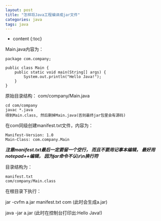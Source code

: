 ```yaml
---
layout: post
title: "怎样将Java工程编译成jar文件"
categories: java
tags: java
---
```


* content
{:toc}

Main.java内容为：

```
package com.company;

public class Main {
    public static void main(String[] args) {
        System.out.println("Hello Java!");
    }
}
```

原始目录结构：
com/company/Main.java
```
cd com/company
javac *.java
得到Main.class, 然后删掉Main.java(否则最终jar包里会有源码)
```

在com同级创建manifest.txt文件，内容为：
```
Manifest-Version: 1.0
Main-Class: com.company.Main

```
***注意manifest.txt最后一定要留一个空行， 而且不要用记事本编辑， 最好用notepad++编辑， 因为jar命令不认\r\n换行符***

目录结构为：
```
manifest.txt
com/company/Main.class
```

在根目录下执行：

jar -cvfm a.jar manifest.txt com
(此时会生成a.jar)

java -jar a.jar
(此时在控制台打印出:Hello Java!)

